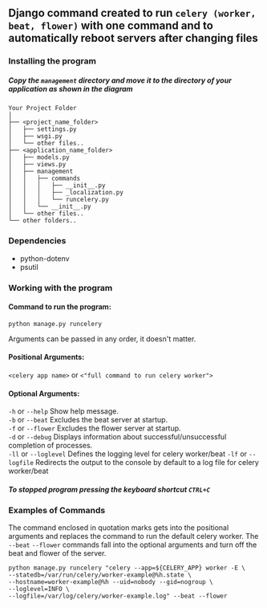 ## Django command created to run `celery (worker, beat, flower)` with one command and to automatically reboot servers after changing files

### Installing the program

##### Copy the `management` directory and move it to the directory of your application as shown in the diagram

```
Your Project Folder
│
├── <project_name_folder>
│   ├── settings.py
│   ├── wsgi.py
│   └── other files..
├── <application_name_folder>
│   ├── models.py
│   ├── views.py
│   ├── management
│   │   ├── commands
│   │   │   ├── __init__.py
│   │   │   ├── _localization.py
│   │   │   └── runcelery.py
│   │   └── __init__.py
│   └── other files..
└── other folders..
```

### Dependencies
- python-dotenv
- psutil

### Working with the program

#### Command to run the program:
```
python manage.py runcelery
```

Arguments can be passed in any order, it doesn't matter.

#### Positional Arguments:
`<celery app name>`
or
`<"full command to run celery worker">`

#### Optional Arguments:
`-h` or `--help` Show help message.<br/>
`-b` or `--beat` Excludes the beat server at startup.<br/>
`-f` or `--flower` Excludes the flower server at startup.<br/>
`-d` or `--debug` Displays information about successful/unsuccessful completion of processes.<br/>
`-ll` or `--loglevel` Defines the logging level for celery worker/beat
`-lf` or `--logfile` Redirects the output to the console by default to a log file for celery worker/beat

##### To stopped program pressing the keyboard shortcut `CTRL+C`

### Examples of Commands
The command enclosed in quotation marks gets into the positional arguments and replaces the command to run the default celery worker.
The `--beat` `--flower` commands fall into the optional arguments and turn off the beat and flower of the server.
```shell script
python manage.py runcelery "celery --app=${CELERY_APP} worker -E \
--statedb=/var/run/celery/worker-example@%h.state \
--hostname=worker-example@%h --uid=nobody --gid=nogroup \
--loglevel=INFO \
--logfile=/var/log/celery/worker-example.log" --beat --flower
```
